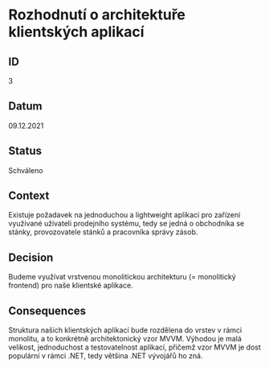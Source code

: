 # Rozhodnutí o architektuře klientských aplikací
## ID
3

## Datum
09.12.2021

## Status
Schváleno

## Context
Existuje požadavek na jednoduchou a lightweight aplikaci pro zařízení využívané uživateli prodejního systému, tedy se jedná o obchodníka se stánky, provozovatele stánků a pracovníka správy zásob.

## Decision
Budeme využívat vrstvenou monolitickou architekturu (= monolitický frontend) pro naše klientské aplikace.

## Consequences
Struktura našich klientských aplikací bude rozdělena do vrstev v rámci monolitu, a to konkrétně architektonický vzor MVVM. Výhodou je malá velikost, jednoduchost a testovatelnost aplikací, přičemž vzor MVVM je dost populární v rámci .NET, tedy většina .NET vývojářů ho zná.
